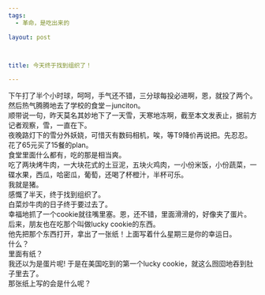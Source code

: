 ```yaml
--- 
tags: 
  - 革命，是吃出来的

layout: post



title: 今天终于找到组织了！

---
```

<div id="msgcns!5F971C000415D85F!266" class="bvMsg">
<div></div>
下午打了半个小时球，呵呵，手气还不错，三分球每投必进啊，恩，就投了两个。<br>然后热气腾腾地去了学校的食堂－junciton。<br>顺带说一句，昨天莫名其妙地下了一天雪，天寒地冻啊，截至本文发表止，据前方记者观察，雪，一直在下。<br>夜晚路灯下的雪分外妖娆，可惜灭有数码相机，唉，等T9降价再说把。先忍忍。<br>花了65元买了15餐的plan。<br>食堂里面什么都有，吃的那是相当爽。<br>吃了两块烤牛肉，一大块花式的土豆泥，五块火鸡肉，一小份米饭，小份蔬菜，一碟水果，西瓜，哈密瓜，葡萄，还喝了杯橙汁，半杯可乐。<br>我就是猪。<br>感慨了半天，终于找到组织了。<br>白菜炒牛肉的日子终于要过去了。<br>幸福地抓了一个cookie就往嘴里塞。恩，还不错，里面滑滑的，好像夹了蛋片。<br>后来，朋友也在吃那个叫做lucky cookie的东西。<br>他先把那个东西打开，拿出了一张纸！上面写着什么星期三是你的幸运日。<br>什么？<br>里面有纸？<br>我还以为是蛋片呢!
于是在美国吃到的第一个lucky cookie，就这么囫囵地吞到肚子里去了。<br>那张纸上写的会是什么呢？</div>
